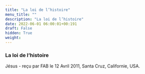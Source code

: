 ```yaml
---
title: "La loi de l’histoire"
menu_title: ""
description: "La loi de l’histoire"
date: 2022-06-01 06:00:01+00:191
draft: False
hidden: True
weight:
---
```

### La loi de l’histoire

Jésus - reçu par FAB le 12 Avril 2011, Santa Cruz, Californie, USA.



